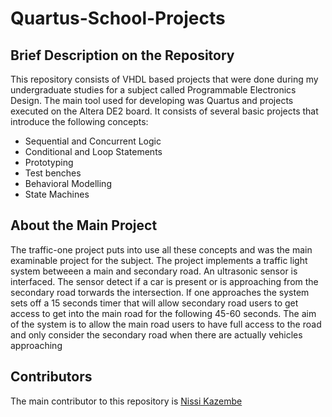 # Quartus-School-Projects

## Brief Description on the Repository

This repository consists of VHDL based projects that were done during my undergraduate studies for a subject called Programmable Electronics Design.
The main tool used for developing was Quartus and projects executed on the Altera DE2 board.
It consists of several basic projects that introduce the following concepts:
* Sequential and Concurrent Logic
* Conditional and Loop Statements
* Prototyping
* Test benches
* Behavioral Modelling
* State Machines

## About the Main Project

The traffic-one project puts into use all these concepts and was the main examinable project for the subject.
The project implements a traffic light system betweeen a main and secondary road. 
An ultrasonic sensor is interfaced. The sensor detect if a car is present or is approaching from the secondary road torwards the intersection.
If one approaches the system sets off a 15 seconds timer that will allow secondary road users to get access to get into the main road for the following 45-60 seconds.
The aim of the system is to allow the main road users to have full access to the road and only consider the secondary road when there are actually vehicles approaching

## Contributors

The main contributor to this repository is [Nissi Kazembe](https://www.linkedin.com/in/nissi-kazembe-394692117/)
